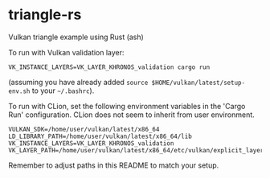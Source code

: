 # triangle-rs

Vulkan triangle example using Rust (ash)

To run with Vulkan validation layer:

```shell
VK_INSTANCE_LAYERS=VK_LAYER_KHRONOS_validation cargo run
```
(assuming you have already added `source $HOME/vulkan/latest/setup-env.sh` to your `~/.bashrc`).


To run with CLion, set the following environment variables in the 'Cargo Run' configuration. CLion does not seem to inherit from user environment.

```shell
VULKAN_SDK=/home/user/vulkan/latest/x86_64
LD_LIBRARY_PATH=/home/user/vulkan/latest/x86_64/lib
VK_INSTANCE_LAYERS=VK_LAYER_KHRONOS_validation
VK_LAYER_PATH=/home/user/vulkan/latest/x86_64/etc/vulkan/explicit_layer.d
```

Remember to adjust paths in this README to match your setup.

